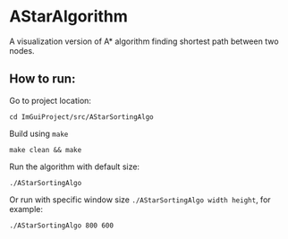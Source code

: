 # AStarAlgorithm
A visualization version of A* algorithm finding shortest path between two nodes.

## How to run:

Go to project location:
```
cd ImGuiProject/src/AStarSortingAlgo
```

Build using `make`
```
make clean && make
````

Run the algorithm with default size:
```
./AStarSortingAlgo
```
Or run with specific window size `./AStarSortingAlgo width height`, for example:
```
./AStarSortingAlgo 800 600
```
